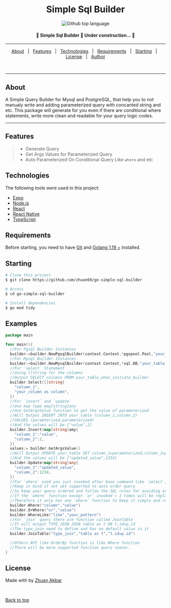<h1 align="center">
Simple Sql Builder
</h1>

<p align="center">
  <img align="center" alt="Github top language" src="https://img.shields.io/github/languages/top/zhuan69/go-simple-sql-builder?color=56BEB8">
  <h4 align="center"> 
    🚧  Simple Sql Builder 🚀 Under construction...  🚧
  </h4>
</p>

---

<p align="center">
  <a href="#about">About</a> &#xa0; | &#xa0; 
  <a href="#features">Features</a> &#xa0; | &#xa0;
  <a href="#technologies">Technologies</a> &#xa0; | &#xa0;
  <a href="#requirements">Requirements</a> &#xa0; | &#xa0;
  <a href="#starting">Starting</a> &#xa0; | &#xa0;
  <a href="#license">License</a> &#xa0; | &#xa0;
  <a href="https://github.com/zhuan69" target="_blank">Author</a>
</p>

<br>

----

## About ##

A Simple Query Builder for Mysql and PostgreSQL, that help you to not manualy write and adding parameterized query with concanted string and etc. This package will generate for you even if there are conditional where statements, write more clean and readable for your query logic codes. 

----

## Features ##

>- Generate Query
>- Get Args Values for Parameterized Query
>- Auto Parameterized On Conditional Query Like `where` and etc

## Technologies ##

The following tools were used in this project:

- [Expo](https://expo.io/)
- [Node.js](https://nodejs.org/en/)
- [React](https://pt-br.reactjs.org/)
- [React Native](https://reactnative.dev/)
- [TypeScript](https://www.typescriptlang.org/)

## Requirements ##

Before starting, you need to have [Git](https://git-scm.com) and [Golang 1.19 +](https://go.dev/dl/) installed.

## Starting ##

```bash
# Clone this project
$ git clone https://github.com/zhuan69/go-simple-sql-builder

# Access
$ cd go-simple-sql-builder

# Install dependencies
$ go mod tidy
```

## Examples ##
```go
package main

func main(){
  //For Pgsql Builder Instances
  builder:=builder.NewPgsqlBuilder(context.Context,*pgxpool.Pool,"your_table_name")
  //For Mysql Builder Instances
  builder:=builder.NewMysqlBuilder(context.Context,*sql.DB,"your_table_name")
  //For `select` Statement
  //Using []string for the columns
  //Output SELECT columns FROM your_table_when_initiate_builder
  builder.Select([]string{
    "column_1",
    "your_column as column",
  })
  //For `insert` and `update`
  //Use map type map[string]any
  //Use GetArgsValue function to get the value of parameterized
  //Will Output INSERT INTO your_table (column_1,column_2) 
  //VALUES (paramterized,parameterized)
  //And the values will be ["value",2]
  builder.Insert(map[string]amy{
    "column_1":"value",
    "column_2":2,
  })
  values:= builder.GetArgsValue()
  //Will Output UPDATE your_table SET column_1=parameterized,column_2=paramterized
  //And the values will be ["updated_value",1234]
  builder.Update(map[string]any{
    "column_1":"updated_value",
    "column_2":1234,
  })
  //For `where` used you just invoked after base command like `select`, `update`, etc
  //Keep in mind it not yet supported to auto order query
  //So keep your query ordered and follow the SQL rules for avoiding error query
  //If the `where` function except `or` invoked > 1 times will be replaced as an AND query
  //Therefore it only has one `where` function to keep it simple and reduce the complexity
  builder.Where("column","value")
  builder.OrWhere("or","value")
  builder.WhereLike("like","your_pattern")
  //For `join` query there are function called JoinTable
  //It will output TYPE_JOIN JOIN table as t ON t.id=p.id
  //The type_join need to define and has no default value in it
  builder.JoinTable("type_join","table as t","t.id=p.id")

  //Others API like OrderBy function is like Where function
  //There will be more supported function query sooner.
}
```

## License ##

Made with by <a href="https://github.com/zhuan69" target="_blank">Zhuan Akbar</a>

&#xa0;

<a href="#top">Back to top</a>
